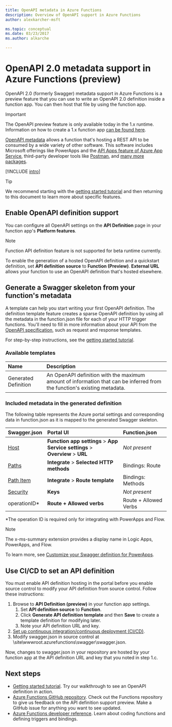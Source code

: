 ```yaml
---
title: OpenAPI metadata in Azure Functions 
description: Overview of OpenAPI support in Azure Functions
author: alexkarcher-msft

ms.topic: conceptual
ms.date: 03/23/2017
ms.author: alkarche

---
```

# OpenAPI 2.0 metadata support in Azure Functions (preview)
OpenAPI 2.0 (formerly Swagger) metadata support in Azure Functions is a preview feature that you can use to write an OpenAPI 2.0 definition inside a function app. You can then host that file by using the function app.

> [!IMPORTANT]
> The OpenAPI preview feature is only available today in the 1.x runtime. Information on how to create a 1.x function app [can be found here](./functions-versions.md#creating-1x-apps).

[OpenAPI metadata](https://swagger.io/) allows a function that's hosting a REST API to be consumed by a wide variety of other software. This software includes Microsoft offerings like PowerApps and the [API Apps feature of Azure App Service](../app-service/overview.md), third-party developer tools like [Postman](https://www.getpostman.com/docs/importing_swagger), and [many more packages](https://swagger.io/tools/).

[!INCLUDE [intro](../../includes/functions-bindings-intro.md)]

>[!TIP]
>We recommend starting with the [getting started tutorial](./functions-openapi-definition.md) and then returning to this document to learn more about specific features.

## <a name="enable"></a>Enable OpenAPI definition support
You can configure all OpenAPI settings on the **API Definition** page in your function app's **Platform features**.

> [!NOTE]
> Function API definition feature is not supported for beta runtime currently.

To enable the generation of a hosted OpenAPI definition and a quickstart definition, set **API definition source** to **Function (Preview)**. **External URL** allows your function to use an OpenAPI definition that's hosted elsewhere.

## <a name="generate-definition"></a>Generate a Swagger skeleton from your function's metadata
A template can help you start writing your first OpenAPI definition. The definition template feature creates a sparse OpenAPI definition by using all the metadata in the function.json file for each of your HTTP trigger functions. You'll need to fill in more information about your API from the [OpenAPI specification](https://swagger.io/specification/), such as request and response templates.

For step-by-step instructions, see the [getting started tutorial](./functions-openapi-definition.md).

### <a name="templates"></a>Available templates

|Name| Description |
|:-----|:-----|
|Generated Definition|An OpenAPI definition with the maximum amount of information that can be inferred from the function's existing metadata.|

### <a name="quickstart-details"></a>Included metadata in the generated definition

The following table represents the Azure portal settings and corresponding data in function.json as it is mapped to the generated Swagger skeleton.

|Swagger.json|Portal UI|Function.json|
|:----|:-----|:-----|
|[Host](https://swagger.io/specification/#fixed-fields-15)|**Function app settings** > **App Service settings** > **Overview** > **URL**|*Not present*
|[Paths](https://swagger.io/specification/#paths-object-29)|**Integrate** > **Selected HTTP methods**|Bindings: Route
|[Path Item](https://swagger.io/specification/#path-item-object-32)|**Integrate** > **Route template**|Bindings: Methods
|[Security](https://swagger.io/specification/#security-scheme-object-112)|**Keys**|*Not present*|
|operationID*|**Route + Allowed verbs**|Route + Allowed Verbs|

\*The operation ID is required only for integrating with PowerApps and Flow.
> [!NOTE]
> The x-ms-summary extension provides a display name in Logic Apps, PowerApps, and Flow.
>
> To learn more, see [Customize your Swagger definition for PowerApps](/connectors/custom-connectors/openapi-extensions).

## <a name="CICD"></a>Use CI/CD to set an API definition

 You must enable API definition hosting in the portal before you enable source control to modify your API definition from source control. Follow these instructions:

1. Browse to **API Definition (preview)** in your function app settings.
   1. Set **API definition source** to **Function**.
   1. Click **Generate API definition template** and then **Save** to create a template definition for modifying later.
   1. Note your API definition URL and key.
1. [Set up continuous integration/continuous deployment (CI/CD)](./functions-continuous-deployment.md#requirements-for-continuous-deployment).
2. Modify swagger.json in source control at \site\wwwroot\.azurefunctions\swagger\swagger.json.

Now, changes to swagger.json in your repository are hosted by your function app at the API definition URL and key that you noted in step 1.c.

## Next steps
* [Getting started tutorial](./functions-openapi-definition.md). Try our walkthrough to see an OpenAPI definition in action.
* [Azure Functions GitHub repository](https://github.com/Azure/Azure-Functions/). Check out the Functions repository to give us feedback on the API definition support preview. Make a GitHub issue for anything you want to see updated.
* [Azure Functions developer reference](functions-reference.md). Learn about coding functions and defining triggers and bindings.
